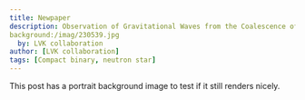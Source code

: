 ```yaml
---
title: Newpaper
description: Observation of Gravitational Waves from the Coalescence of a 2.5–4.5 M⊙ Compact Object and a Neutron Star
background:/imag/230539.jpg
  by: LVK collaboration
author: [LVK collaboration]
tags: [Compact binary, neutron star]
---
```


This post has a portrait background image to test if it still renders nicely.
